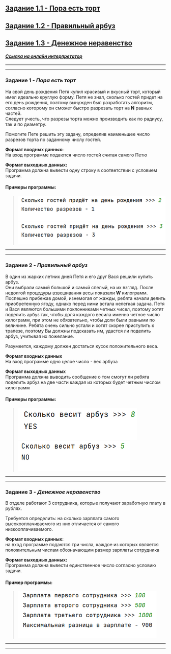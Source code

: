 ## [Задание 1.1 - Пора есть торт](#task_1)
## [Задание 1.2 - Правильный арбуз](#task_2)
## [Задание 1.3 - Денежное неравенство](#task_3)

#### [_Ссылка на онлайн интерпретатор_](https://www.online-python.com/)
_________________________________________
_________________________________________

### Задание 1 - _Пора есть торт_ <a name="task_1"></a>
На свой день рождения Петя купил красивый и вкусный торт, который имел идеально круглую форму. 
Петя не знал, сколько гостей придет на его день рождения, поэтому вынужден был разработать алгоритм, 
согласно которому он сможет быстро разрезать торт на **N** равных частей.  
Следует учесть, что разрезы торта можно производить как по радиусу, так и по диаметру.
 
Помогите Пете решить эту задачу, определив наименьшее число разрезов торта по заданному числу гостей.


**Формат входных данных:**  
На вход программе подаются число гостей считая самого Петю

**Формат выходных данных:**  
Программа должна вывести одну строку в соответствии с условием задачи.


#### Примеры программы:
> ![alt](images/task_1_1a.png)
> ![alt](images/task_1_1b.png)

_________________________________________
_________________________________________
### Задание 2 - _Правильный арбуз_<a name="task_2"></a>
В один из жарких летних дней Петя и его друг Вася решили купить арбуз.  
Они выбрали самый большой и самый спелый, на их взгляд. После недолгой процедуры взвешивания весы показали **W** килограмм. 
Поспешно прибежав домой, изнемогая от жажды, ребята начали делить приобретенную ягоду, однако перед ними встала нелегкая задача. 
Петя и Вася являются большими поклонниками четных чисел, поэтому хотят поделить арбуз так, чтобы доля каждого весила именно четное число килограмм, при этом не обязательно, чтобы доли были равными по величине.
Ребята очень сильно устали и хотят скорее приступить к трапезе, поэтому Вы должны подсказать им, удастся ли поделить арбуз, учитывая их пожелание. 

Разумеется, каждому должен достаться кусок положительного веса.

**Формат входных данных**  
На вход программе одно целое число - вес арбуза 

**Формат выходных данных**  
Программа должна выводить сообщение о том смогут ли ребята поделить 
арбуз на две части каждая из которых будет четным числом килограмм  

#### Примеры программы:
> ![alt](images/task_1_2a.png)
> ![alt](images/task_1_2b.png)
_________________________________________
_________________________________________
### Задание 3 - _Денежное неравенство_<a name="task_3"></a>
В отделе работают 3 сотрудника, которые получают заработную плату в рублях. 

Требуется определить: на сколько зарплата самого высокооплачиваемого из них отличается от самого низкооплачиваемого.


**Формат входных данных:**  
на вход программе подаются три числа, 
каждое из которых является положительным числам обозначающим размер зарплаты сотрудника

**Формат выходных данных:**  
Программа должна вывести единственное число согласно условию задачи.


#### Пример программы:
> ![alt](images/task_1_3a.png)

_________________________________________
_________________________________________
